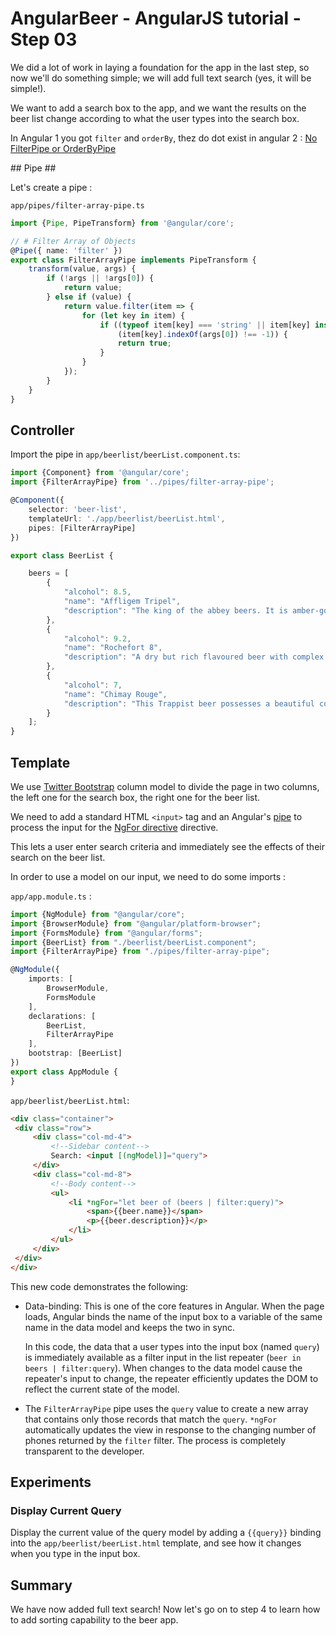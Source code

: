 # AngularBeer - AngularJS tutorial - Step 03 #

We did a lot of work in laying a foundation for the app in the last step, so now we'll do something simple; we will add full text search (yes, it will be simple!).

We want to add a search box to the app, and we want the results on the beer list change according to what the user types into the search box.

In Angular 1 you got `filter` and `orderBy`, thez do dot exist in angular 2 : [No FilterPipe or OrderByPipe](https://angular.io/docs/ts/latest/guide/pipes.html#!#no-filter-pipe)

## Pipe ##

Let's create a pipe :

`app/pipes/filter-array-pipe.ts`

```typescript
import {Pipe, PipeTransform} from '@angular/core';

// # Filter Array of Objects
@Pipe({ name: 'filter' })
export class FilterArrayPipe implements PipeTransform {
    transform(value, args) {
        if (!args || !args[0]) {
            return value;
        } else if (value) {
            return value.filter(item => {
                for (let key in item) {
                    if ((typeof item[key] === 'string' || item[key] instanceof String) &&
                        (item[key].indexOf(args[0]) !== -1)) {
                        return true;
                    }
                }
            });
        }
    }
}
```

## Controller ##

Import the pipe in `app/beerlist/beerList.component.ts`:

```typescript
import {Component} from '@angular/core';
import {FilterArrayPipe} from '../pipes/filter-array-pipe';

@Component({
    selector: 'beer-list',
    templateUrl: './app/beerlist/beerList.html',
    pipes: [FilterArrayPipe]
})

export class BeerList {

    beers = [
        {
            "alcohol": 8.5,
            "name": "Affligem Tripel",
            "description": "The king of the abbey beers. It is amber-gold and pours with a deep head and original aroma, delivering a complex, full bodied flavour. Pure enjoyment! Secondary fermentation in the bottle."
        },
        {
            "alcohol": 9.2,
            "name": "Rochefort 8",
            "description": "A dry but rich flavoured beer with complex fruity and spicy flavours."
        },
        {
            "alcohol": 7,
            "name": "Chimay Rouge",
            "description": "This Trappist beer possesses a beautiful coppery colour that makes it particularly attractive. Topped with a creamy head, it gives off a slight fruity apricot smell from the fermentation. The aroma felt in the mouth is a balance confirming the fruit nuances revealed to the sense of smell. This traditional Belgian beer is best savoured at cellar temperature "
        }
    ];
}
```


## Template ##

We use [Twitter Bootstrap](http://getbootstrap.com) column model to divide the page in two columns, the left one for the search box, the right one for the beer  list.

We need to add a standard HTML `<input>` tag and an Angular's [pipe](https://angular.io/docs/ts/latest/guide/pipes.html) to process the input for the [NgFor directive](https://angular.io/docs/ts/latest/api/common/index/NgFor-directive.html) directive.

This lets a user enter search criteria and immediately see the effects of their search on the beer list.

In order to use a model on our input, we need to do some imports : 

`app/app.module.ts` :

```typescript
import {NgModule} from "@angular/core";
import {BrowserModule} from "@angular/platform-browser";
import {FormsModule} from "@angular/forms";
import {BeerList} from "./beerlist/beerList.component";
import {FilterArrayPipe} from "./pipes/filter-array-pipe";

@NgModule({
    imports: [
        BrowserModule,
        FormsModule
    ],
    declarations: [
        BeerList,
        FilterArrayPipe
    ],
    bootstrap: [BeerList]
})
export class AppModule {
}
```


`app/beerlist/beerList.html`:

```html
<div class="container">
 <div class="row">
     <div class="col-md-4">
         <!--Sidebar content-->
         Search: <input [(ngModel)]="query">
     </div>
     <div class="col-md-8">
         <!--Body content-->
         <ul>
             <li *ngFor="let beer of (beers | filter:query)">
                 <span>{{beer.name}}</span>
                 <p>{{beer.description}}</p>
             </li>
         </ul>
     </div>
 </div>
</div>
```


This new code demonstrates the following:

* Data-binding: This is one of the core features in Angular. When the page loads, Angular binds the name of the input box to
  a variable of the same name in the data model and keeps the two in sync.

  In this code, the data that a user types into the input box (named `query`) is immediately available as a filter input in the list repeater (`beer in beers | filter:query`). When changes to the data model cause the repeater's input to change, the repeater efficiently updates the DOM to reflect the current state of the model.

* The `FilterArrayPipe` pipe uses the `query` value to create a new array that contains only those records that match the `query`. `*ngFor` automatically updates the view in response to the changing number of phones returned by the `filter` filter. The process is completely transparent to the developer.

## Experiments ##

### Display Current Query ###

Display the current value of the query model by adding a `{{query}}` binding into the `app/beerlist/beerList.html` template, and see how it changes when you type in the input box.

## Summary ##

We have now added full text search! Now let's go on to step 4 to learn how to add sorting capability to the beer app.